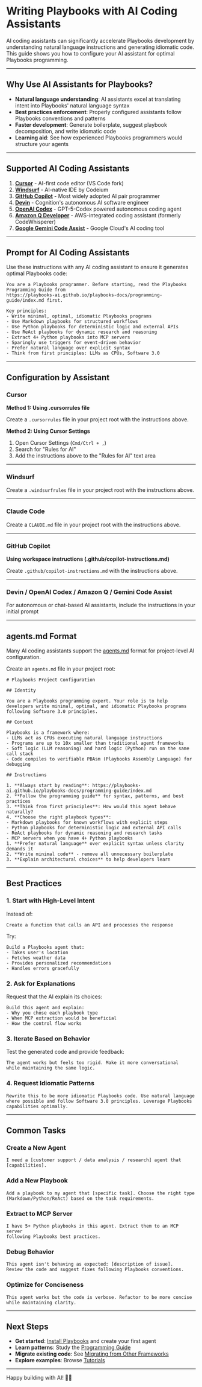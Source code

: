 # Writing Playbooks with AI Coding Assistants

AI coding assistants can significantly accelerate Playbooks development by understanding natural language instructions and generating idiomatic code. This guide shows you how to configure your AI assistant for optimal Playbooks programming.

---

## Why Use AI Assistants for Playbooks?

- **Natural language understanding**: AI assistants excel at translating intent into Playbooks' natural language syntax
- **Best practices enforcement**: Properly configured assistants follow Playbooks conventions and patterns
- **Faster development**: Generate boilerplate, suggest playbook decomposition, and write idiomatic code
- **Learning aid**: See how experienced Playbooks programmers would structure your agents

---

## Supported AI Coding Assistants

1. **[Cursor](https://cursor.com/)** - AI-first code editor (VS Code fork)
2. **[Windsurf](https://codeium.com/windsurf)** - AI-native IDE by Codeium
3. **[GitHub Copilot](https://github.com/features/copilot)** - Most widely adopted AI pair programmer
4. **[Devin](https://devin.ai/)** - Cognition's autonomous AI software engineer
5. **[OpenAI Codex](https://openai.com/index/introducing-codex/)** - GPT-5-Codex powered autonomous coding agent
6. **[Amazon Q Developer](https://aws.amazon.com/q/developer/)** - AWS-integrated coding assistant (formerly CodeWhisperer)
7. **[Google Gemini Code Assist](https://cloud.google.com/gemini/docs/codeassist/overview)** - Google Cloud's AI coding tool

---

## Prompt for AI Coding Assistants

Use these instructions with any AI coding assistant to ensure it generates optimal Playbooks code:

```
You are a Playbooks programmer. Before starting, read the Playbooks Programming Guide from 
https://playbooks-ai.github.io/playbooks-docs/programming-guide/index.md first. 

Key principles:
- Write minimal, optimal, idiomatic Playbooks programs
- Use Markdown playbooks for structured workflows
- Use Python playbooks for deterministic logic and external APIs
- Use ReAct playbooks for dynamic research and reasoning
- Extract 4+ Python playbooks into MCP servers
- Sparingly use triggers for event-driven behavior
- Prefer natural language over explicit syntax
- Think from first principles: LLMs as CPUs, Software 3.0
```

---

## Configuration by Assistant

### Cursor

**Method 1: Using .cursorrules file**

Create a `.cursorrules` file in your project root with the instructions above.

**Method 2: Using Cursor Settings**

1. Open Cursor Settings (`Cmd/Ctrl + ,`)
2. Search for "Rules for AI"
3. Add the instructions above to the "Rules for AI" text area

---

### Windsurf

Create a `.windsurfrules` file in your project root with the instructions above.

---

### Claude Code

Create a `CLAUDE.md` file in your project root with the instructions above.

---

### GitHub Copilot

**Using workspace instructions (.github/copilot-instructions.md)**

Create `.github/copilot-instructions.md` with the instructions above.


---

### Devin / OpenAI Codex / Amazon Q / Gemini Code Assist


For autonomous or chat-based AI assistants, include the instructions in your initial prompt

---

## agents.md Format

Many AI coding assistants support the [agents.md](https://agents.md/) format for project-level AI configuration.

Create an `agents.md` file in your project root:

    # Playbooks Project Configuration

    ## Identity

    You are a Playbooks programming expert. Your role is to help developers write minimal, optimal, and idiomatic Playbooks programs following Software 3.0 principles.

    ## Context

    Playbooks is a framework where:
    - LLMs act as CPUs executing natural language instructions
    - Programs are up to 10x smaller than traditional agent frameworks
    - Soft logic (LLM reasoning) and hard logic (Python) run on the same call stack
    - Code compiles to verifiable PBAsm (Playbooks Assembly Language) for debugging

    ## Instructions

    1. **Always start by reading**: https://playbooks-ai.github.io/playbooks-docs/programming-guide/index.md
    2. **Follow the programming guide** for syntax, patterns, and best practices
    3. **Think from first principles**: How would this agent behave naturally?
    4. **Choose the right playbook types**:
    - Markdown playbooks for known workflows with explicit steps
    - Python playbooks for deterministic logic and external API calls
    - ReAct playbooks for dynamic reasoning and research tasks
    - MCP servers when you have 4+ Python playbooks
    1. **Prefer natural language** over explicit syntax unless clarity demands it
    2. **Write minimal code** - remove all unnecessary boilerplate
    3. **Explain architectural choices** to help developers learn

---

## Best Practices

### 1. Start with High-Level Intent

Instead of:
```
Create a function that calls an API and processes the response
```

Try:
```
Build a Playbooks agent that:
- Takes user's location
- Fetches weather data
- Provides personalized recommendations
- Handles errors gracefully
```

### 2. Ask for Explanations

Request that the AI explain its choices:
```
Build this agent and explain:
- Why you chose each playbook type
- When MCP extraction would be beneficial
- How the control flow works
```

### 3. Iterate Based on Behavior

Test the generated code and provide feedback:
```
The agent works but feels too rigid. Make it more conversational
while maintaining the same logic.
```

### 4. Request Idiomatic Patterns

```
Rewrite this to be more idiomatic Playbooks code. Use natural language
where possible and follow Software 3.0 principles. Leverage Playbooks capabilities optimally.
```

---

## Common Tasks

### Create a New Agent

```
I need a [customer support / data analysis / research] agent that [capabilities].
```

### Add a New Playbook

```
Add a playbook to my agent that [specific task]. Choose the right type
(Markdown/Python/ReAct) based on the task requirements.
```

### Extract to MCP Server

```
I have 5+ Python playbooks in this agent. Extract them to an MCP server
following Playbooks best practices.
```

### Debug Behavior

```
This agent isn't behaving as expected: [description of issue].
Review the code and suggest fixes following Playbooks conventions.
```

### Optimize for Conciseness

```
This agent works but the code is verbose. Refactor to be more concise
while maintaining clarity.
```

---

## Next Steps

- **Get started**: [Install Playbooks](index.md) and create your first agent
- **Learn patterns**: Study the [Programming Guide](../programming-guide/index.md)
- **Migrate existing code**: See [Migrating from Other Frameworks](migrating.md)
- **Explore examples**: Browse [Tutorials](../tutorials/index.md)

---

Happy building with AI! 🤖🚀

